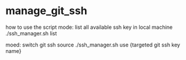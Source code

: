 # manage_git_ssh

how to use the script
mode: list all available ssh key in local machine
./ssh_manager.sh list

moed: switch git ssh
source ./ssh_manager.sh use {targeted git ssh key name}
